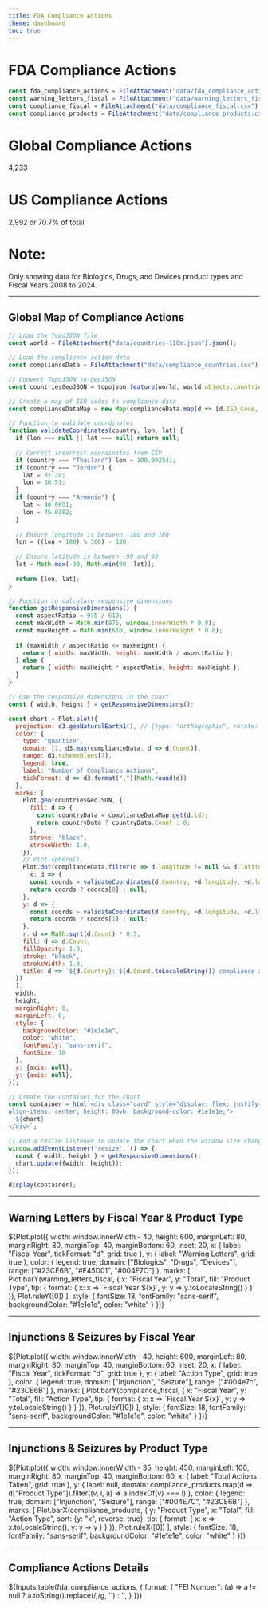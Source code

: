 ```yaml
---
title: FDA Compliance Actions
theme: dashboard
toc: true
---
```


# FDA Compliance Actions

<!-- Load and transform the data -->

```js
const fda_compliance_actions = FileAttachment("data/fda_compliance_actions.csv").csv({typed: true});
const warning_letters_fiscal = FileAttachment("data/warning_letters_fiscal.csv").csv({typed: true});
const compliance_fiscal = FileAttachment("data/compliance_fiscal.csv").csv({typed: true});
const compliance_products = FileAttachment("data/compliance_products.csv").csv({typed: true});
```

<div class="grid grid-cols-3">
  <div class="card"><h1>Global Compliance Actions</h1>4,233</div>
  <div class="card"><h1>US Compliance Actions</h1>2,992 or 70.7% of total</div>
  <div class="card">
    <h1>Note:</h1> Only showing data for Biologics, Drugs, and Devices product types and Fiscal Years 2008 to 2024.
  </div>
</div>

---

## Global Map of Compliance Actions

```js
// Load the TopoJSON file
const world = FileAttachment("data/countries-110m.json").json();
```

```js
// Load the compliance action data
const complianceData = FileAttachment("data/compliance_countries.csv").csv({typed: true});
```

```js
// Convert TopoJSON to GeoJSON
const countriesGeoJSON = topojson.feature(world, world.objects.countries);
```

```js
// Create a map of ISO codes to compliance data
const complianceDataMap = new Map(complianceData.map(d => [d.ISO_Code, d]));
```

<!-- ```js
// Console.log to catch errors
console.log(complianceData.slice(0, 67));
``` -->

```js
// Function to validate coordinates
function validateCoordinates(country, lon, lat) {
  if (lon === null || lat === null) return null;
  
  // Correct incorrect coordinates from CSV
  if (country === "Thailand") lon = 100.992541;
  if (country === "Jordan") {
    lat = 31.24;
    lon = 36.51;
  }
  if (country === "Armenia") {
    lat = 40.0691;
    lon = 45.0382;
  }
  
  // Ensure longitude is between -180 and 180
  lon = ((lon + 180) % 360) - 180;
  
  // Ensure latitude is between -90 and 90
  lat = Math.max(-90, Math.min(90, lat));
  
  return [lon, lat];
}
```

```js
// Function to calculate responsive dimensions
function getResponsiveDimensions() {
  const aspectRatio = 975 / 610;
  const maxWidth = Math.min(975, window.innerWidth * 0.8);
  const maxHeight = Math.min(610, window.innerHeight * 0.8);
  
  if (maxWidth / aspectRatio <= maxHeight) {
    return { width: maxWidth, height: maxWidth / aspectRatio };
  } else {
    return { width: maxHeight * aspectRatio, height: maxHeight };
  }
}

// Use the responsive dimensions in the chart
const { width, height } = getResponsiveDimensions();
```

```js
const chart = Plot.plot({
  projection: d3.geoNaturalEarth1(), // {type: "orthographic", rotate: [45, -5]},
  color: {
    type: "quantize",
    domain: [1, d3.max(complianceData, d => d.Count)],
    range: d3.schemeBlues[7],
    legend: true,
    label: "Number of Compliance Actions",
    tickFormat: d => d3.format(",")(Math.round(d))
  },
  marks: [
    Plot.geo(countriesGeoJSON, {
      fill: d => {
        const countryData = complianceDataMap.get(d.id);
        return countryData ? countryData.Count : 0;
      },
      stroke: "black", 
      strokeWidth: 1.0,
    }),
    // Plot.sphere(),
    Plot.dot(complianceData.filter(d => d.longitude != null && d.latitude != null), {
      x: d => {
      const coords = validateCoordinates(d.Country, +d.longitude, +d.latitude);
      return coords ? coords[0] : null;
    },
    y: d => {
      const coords = validateCoordinates(d.Country, +d.longitude, +d.latitude);
      return coords ? coords[1] : null;
    },
    r: d => Math.sqrt(d.Count) * 0.5,
    fill: d => d.Count,
    fillOpacity: 1.0,
    stroke: "black",
    strokeWidth: 1.0,
    title: d => `${d.Country}: ${d.Count.toLocaleString()} compliance actions (${d.Percentage.toFixed(1)}% of total)`
  })
  ],
  width,
  height,
  marginRight: 0,
  marginLeft: 0,
  style: {
    backgroundColor: "#1e1e1e",
    color: "white",
    fontFamily: "sans-serif",
    fontSize: 18
  },
  x: {axis: null},
  y: {axis: null},
});

// Create the container for the chart
const container = html`<div class="card" style="display: flex; justify-content: center; 
align-items: center; height: 80vh; background-color: #1e1e1e;">
  ${chart}
</div>`;

// Add a resize listener to update the chart when the window size changes
window.addEventListener('resize', () => {
  const { width, height } = getResponsiveDimensions();
  chart.update({width, height});
});

display(container);
```
---

## Warning Letters by Fiscal Year & Product Type

<div class="card">
  ${Plot.plot({
  width: window.innerWidth - 40,
  height: 600,
  marginLeft: 80,
  marginRight: 80,
  marginTop: 40,
  marginBottom: 60,
  inset: 20,
  x: {
    label: "Fiscal Year",
    tickFormat: "d",
    grid: true
  },
  y: {
    label: "Warning Letters",
    grid: true
  },
  color: {
    legend: true,
    domain: ["Biologics", "Drugs", "Devices"],
    range: ["#23CE6B", "#F45D01", "#004E7C"]
  },
  marks: [
    Plot.barY(warning_letters_fiscal, {
      x: "Fiscal Year", 
      y: "Total",
      fill: "Product Type", 
      tip: {
        format: {
          x: x => `Fiscal Year ${x}`,
          y: y => y.toLocaleString()
        }
      }
    }),
    Plot.ruleY([0])
  ],
  style: {
    fontSize: 18,
    fontFamily: "sans-serif",
    backgroundColor: "#1e1e1e",
    color: "white"
  }
})}
</div>

---

## Injunctions & Seizures by Fiscal Year

<div class="card">
  ${Plot.plot({
  width: window.innerWidth - 40,
  height: 600,
  marginLeft: 80,
  marginRight: 80,
  marginTop: 40,
  marginBottom: 60,
  inset: 20,
  x: {
    label: "Fiscal Year",
    tickFormat: "d",
    grid: true
  },
  y: {
    label: "Action Type",
    grid: true
  },
  color: {
    legend: true,
    domain: ["Injunction", "Seizure"],
    range: ["#004e7c", "#23CE6B"]
  },
  marks: [
    Plot.barY(compliance_fiscal, {
      x: "Fiscal Year", 
      y: "Total",
      fill: "Action Type", 
      tip: {
        format: {
          x: x => `Fiscal Year ${x}`,
          y: y => y.toLocaleString()
        }
      }
    }),
    Plot.ruleY([0])
  ],
  style: {
    fontSize: 18,
    fontFamily: "sans-serif",
    backgroundColor: "#1e1e1e",
    color: "white"
  }
})}
</div>

---

## Injunctions & Seizures by Product Type

<div class="card">
  ${Plot.plot({
  width: window.innerWidth - 35,
  height: 450,
  marginLeft: 100,
  marginRight: 80,
  marginTop: 40,
  marginBottom: 60,
  x: {
    label: "Total Actions Taken",
    grid: true
  },
  y: {
    label: null,
    domain: compliance_products.map(d => d["Product Type"]).filter((v, i, a) => a.indexOf(v) === i)
  },
  color: {
    legend: true,
    domain: ["Injunction", "Seizure"],
    range: ["#004E7C", "#23CE6B"]
  },
  marks: [
    Plot.barX(compliance_products, {
      y: "Product Type",
      x: "Total",
      fill: "Action Type",
      sort: {y: "x", reverse: true},
      tip: {
        format: {
          x: x => x.toLocaleString(),
          y: y => y
        }
      }
    }),
    Plot.ruleX([0])
  ],
  style: {
    fontSize: 18,
    fontFamily: "sans-serif",
    backgroundColor: "#1e1e1e",
    color: "white"
  }
})}
</div>

---

## Compliance Actions Details

<div class="card">
  ${Inputs.table(fda_compliance_actions, {
    format: {
      "FEI Number": (a) => a != null ? a.toString().replace(/,/g, '') : '',
    }
  })}
</div>

